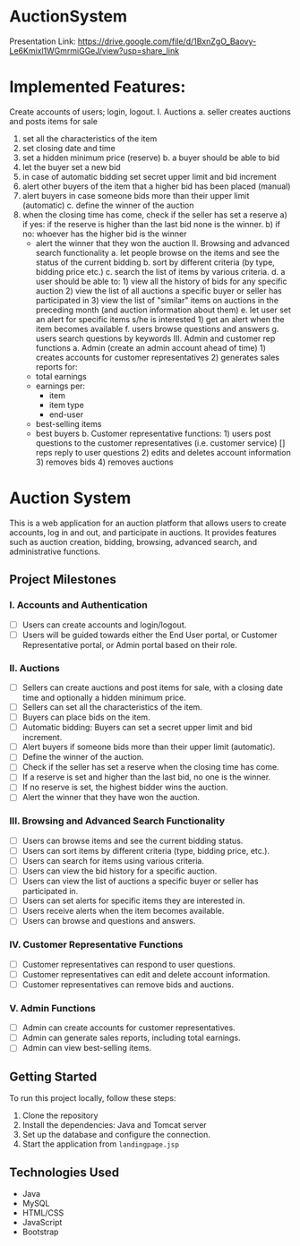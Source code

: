 # AuctionSystem

Presentation Link: https://drive.google.com/file/d/1BxnZgO_Baovy-Le6Kmixl1WGmrmiGGeJ/view?usp=share_link

# Implemented Features:
Create accounts of users; login, logout.
I. Auctions
a. seller creates auctions and posts items for sale
  1) set all the characteristics of the item
  2) set closing date and time
  3) set a hidden minimum price (reserve)
b. a buyer should be able to bid
  1) let the buyer set a new bid
  2) in case of automatic bidding set secret upper limit and bid increment
  3) alert other buyers of the item that a higher bid has been placed (manual)
  4) alert buyers in case someone bids more than their upper limit (automatic)
c. define the winner of the auction
  1) when the closing time has come, check if the seller has set a reserve
    a) if yes: if the reserve is higher than the last bid none is the winner.
    b) if no: whoever has the higher bid is the winner
      - alert the winner that they won the auction
II. Browsing and advanced search functionality
  a. let people browse on the items and see the status of the current bidding
  b. sort by different criteria (by type, bidding price etc.)
  c. search the list of items by various criteria.
  d. a user should be able to:
    1) view all the history of bids for any specific auction
    2) view the list of all auctions a specific buyer or seller has participated in
    3) view the list of "similar" items on auctions in the preceding month (and auction information about them)
  e. let user set an alert for specific items s/he is interested
    1) get an alert when the item becomes available
  f. users browse questions and answers
  g. users search questions by keywords
III. Admin and customer rep functions
  a. Admin (create an admin account ahead of time)
    1) creates accounts for customer representatives
    2) generates sales reports for:
      - total earnings
      - earnings per:
        - item
        - item type
        - end-user
      - best-selling items
      - best buyers
  b. Customer representative functions:
    1) users post questions to the customer representatives (i.e. customer service) [] reps reply to user questions
    2) edits and deletes account information
    3) removes bids
    4) removes auctions


# Auction System

This is a web application for an auction platform that allows users to create accounts, log in and out, and participate in auctions. It provides features such as auction creation, bidding, browsing, advanced search, and administrative functions.

## Project Milestones

### I. Accounts and Authentication

- [ ] Users can create accounts and login/logout.
- [ ] Users will be guided towards either the End User portal, or Customer Representative portal, or Admin portal based on their role.

### II. Auctions

- [ ] Sellers can create auctions and post items for sale, with a closing date time and optionally a hidden minimum price.
- [ ] Sellers can set all the characteristics of the item.
- [ ] Buyers can place bids on the item.
- [ ] Automatic bidding: Buyers can set a secret upper limit and bid increment.
- [ ] Alert buyers if someone bids more than their upper limit (automatic).
- [ ] Define the winner of the auction.
- [ ] Check if the seller has set a reserve when the closing time has come.
- [ ] If a reserve is set and higher than the last bid, no one is the winner.
- [ ] If no reserve is set, the highest bidder wins the auction.
- [ ] Alert the winner that they have won the auction.

### III. Browsing and Advanced Search Functionality

- [ ] Users can browse items and see the current bidding status.
- [ ] Users can sort items by different criteria (type, bidding price, etc.).
- [ ] Users can search for items using various criteria.
- [ ] Users can view the bid history for a specific auction.
- [ ] Users can view the list of auctions a specific buyer or seller has participated in.
- [ ] Users can set alerts for specific items they are interested in.
- [ ] Users receive alerts when the item becomes available.
- [ ] Users can browse and questions and answers.

### IV. Customer Representative Functions

- [ ] Customer representatives can respond to user questions.
- [ ] Customer representatives can edit and delete account information.
- [ ] Customer representatives can remove bids and auctions.

### V. Admin Functions

- [ ] Admin can create accounts for customer representatives.
- [ ] Admin can generate sales reports, including total earnings.
- [ ] Admin can view best-selling items.

## Getting Started

To run this project locally, follow these steps:

1. Clone the repository
2. Install the dependencies: Java and Tomcat server
3. Set up the database and configure the connection.
4. Start the application from `landingpage.jsp`

## Technologies Used

- Java
- MySQL
- HTML/CSS
- JavaScript
- Bootstrap
